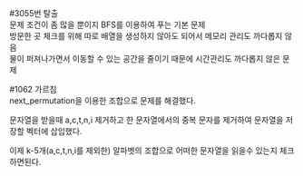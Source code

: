 #3055번 탈출     
문제 조건이 좀 많을 뿐이지 BFS를 이용하여 푸는 기본 문제    
방문한 곳 체크를 위해 따로 배열을 생성하지 않아도 되어서 메모리 관리도 까다롭지 않음         
물이 퍼져나가면서 이동할 수 있는 공간을 줄이기 때문에 시간관리도 까다롭지 않은 문제          

#1062 가르침     
next_permutation을 이용한 조합으로 문제를 해결했다.

문자열을 받을때 a,c,t,n,i 제거하고 한 문자열에서의 중복 문자를 제거하여  문자열을 저장할 벡터에 삽입했다.     
 
이제 k-5개(a,c,t,n,i를 제외한) 알파벳의 조합으로 어떠한 문자열을 읽을수 있는지 체크하면된다.    
